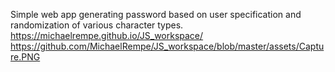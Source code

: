 Simple web app generating password based on user specification and randomization of various character types.
https://michaelrempe.github.io/JS_workspace/
https://github.com/MichaelRempe/JS_workspace/blob/master/assets/Capture.PNG

